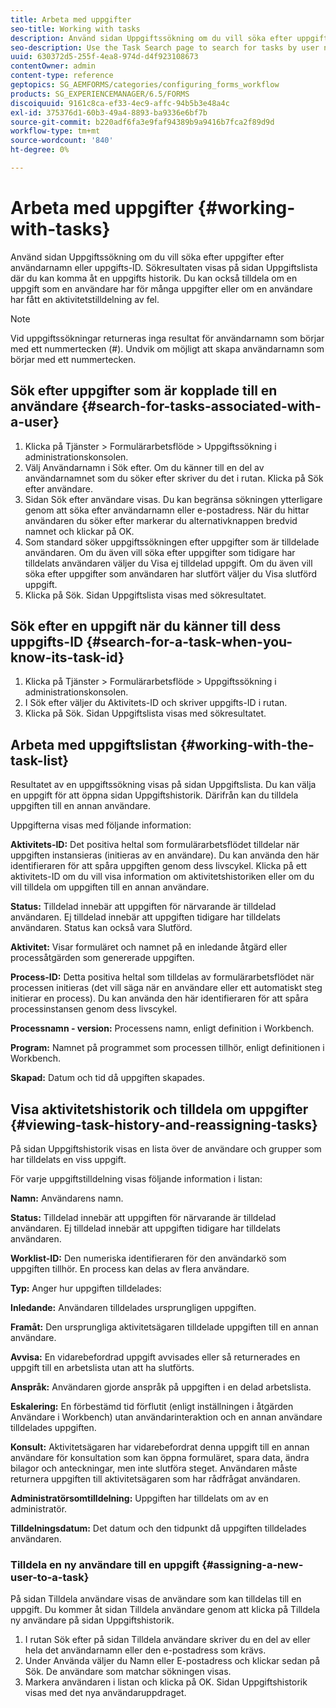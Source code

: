 ```yaml
---
title: Arbeta med uppgifter
seo-title: Working with tasks
description: Använd sidan Uppgiftssökning om du vill söka efter uppgifter efter användarnamn eller uppgifts-ID. Läs mer om hur du arbetar med uppgifter.
seo-description: Use the Task Search page to search for tasks by user name or task ID. Learn more about working with tasks.
uuid: 630372d5-255f-4ea8-974d-d4f923108673
contentOwner: admin
content-type: reference
geptopics: SG_AEMFORMS/categories/configuring_forms_workflow
products: SG_EXPERIENCEMANAGER/6.5/FORMS
discoiquuid: 9161c8ca-ef33-4ec9-affc-94b5b3e48a4c
exl-id: 375376d1-60b3-49a4-8893-ba9336e6bf7b
source-git-commit: b220adf6fa3e9faf94389b9a9416b7fca2f89d9d
workflow-type: tm+mt
source-wordcount: '840'
ht-degree: 0%

---
```


# Arbeta med uppgifter {#working-with-tasks}

Använd sidan Uppgiftssökning om du vill söka efter uppgifter efter användarnamn eller uppgifts-ID. Sökresultaten visas på sidan Uppgiftslista där du kan komma åt en uppgifts historik. Du kan också tilldela om en uppgift som en användare har för många uppgifter eller om en användare har fått en aktivitetstilldelning av fel.

>[!NOTE]
>
>Vid uppgiftssökningar returneras inga resultat för användarnamn som börjar med ett nummertecken (#). Undvik om möjligt att skapa användarnamn som börjar med ett nummertecken.

## Sök efter uppgifter som är kopplade till en användare {#search-for-tasks-associated-with-a-user}

1. Klicka på Tjänster > Formulärarbetsflöde > Uppgiftssökning i administrationskonsolen.
1. Välj Användarnamn i Sök efter. Om du känner till en del av användarnamnet som du söker efter skriver du det i rutan. Klicka på Sök efter användare.
1. Sidan Sök efter användare visas. Du kan begränsa sökningen ytterligare genom att söka efter användarnamn eller e-postadress. När du hittar användaren du söker efter markerar du alternativknappen bredvid namnet och klickar på OK.
1. Som standard söker uppgiftssökningen efter uppgifter som är tilldelade användaren. Om du även vill söka efter uppgifter som tidigare har tilldelats användaren väljer du Visa ej tilldelad uppgift. Om du även vill söka efter uppgifter som användaren har slutfört väljer du Visa slutförd uppgift.
1. Klicka på Sök. Sidan Uppgiftslista visas med sökresultatet.

## Sök efter en uppgift när du känner till dess uppgifts-ID {#search-for-a-task-when-you-know-its-task-id}

1. Klicka på Tjänster > Formulärarbetsflöde > Uppgiftssökning i administrationskonsolen.
1. I Sök efter väljer du Aktivitets-ID och skriver uppgifts-ID i rutan.
1. Klicka på Sök. Sidan Uppgiftslista visas med sökresultatet.

## Arbeta med uppgiftslistan {#working-with-the-task-list}

Resultatet av en uppgiftssökning visas på sidan Uppgiftslista. Du kan välja en uppgift för att öppna sidan Uppgiftshistorik. Därifrån kan du tilldela uppgiften till en annan användare.

Uppgifterna visas med följande information:

**Aktivitets-ID:** Det positiva heltal som formulärarbetsflödet tilldelar när uppgiften instansieras (initieras av en användare). Du kan använda den här identifieraren för att spåra uppgiften genom dess livscykel. Klicka på ett aktivitets-ID om du vill visa information om aktivitetshistoriken eller om du vill tilldela om uppgiften till en annan användare.

**Status:** Tilldelad innebär att uppgiften för närvarande är tilldelad användaren. Ej tilldelad innebär att uppgiften tidigare har tilldelats användaren. Status kan också vara Slutförd.

**Aktivitet:** Visar formuläret och namnet på en inledande åtgärd eller processåtgärden som genererade uppgiften.

**Process-ID:** Detta positiva heltal som tilldelas av formulärarbetsflödet när processen initieras (det vill säga när en användare eller ett automatiskt steg initierar en process). Du kan använda den här identifieraren för att spåra processinstansen genom dess livscykel.

**Processnamn - version:** Processens namn, enligt definition i Workbench.

**Program:** Namnet på programmet som processen tillhör, enligt definitionen i Workbench.

**Skapad:** Datum och tid då uppgiften skapades.

## Visa aktivitetshistorik och tilldela om uppgifter {#viewing-task-history-and-reassigning-tasks}

På sidan Uppgiftshistorik visas en lista över de användare och grupper som har tilldelats en viss uppgift.

För varje uppgiftstilldelning visas följande information i listan:

**Namn:** Användarens namn.

**Status:** Tilldelad innebär att uppgiften för närvarande är tilldelad användaren. Ej tilldelad innebär att uppgiften tidigare har tilldelats användaren.

**Worklist-ID:** Den numeriska identifieraren för den användarkö som uppgiften tillhör. En process kan delas av flera användare.

**Typ:** Anger hur uppgiften tilldelades:

**Inledande:** Användaren tilldelades ursprungligen uppgiften.

**Framåt:** Den ursprungliga aktivitetsägaren tilldelade uppgiften till en annan användare.

**Avvisa:** En vidarebefordrad uppgift avvisades eller så returnerades en uppgift till en arbetslista utan att ha slutförts.

**Anspråk:** Användaren gjorde anspråk på uppgiften i en delad arbetslista.

**Eskalering:** En förbestämd tid förflutit (enligt inställningen i åtgärden Användare i Workbench) utan användarinteraktion och en annan användare tilldelades uppgiften.

**Konsult:** Aktivitetsägaren har vidarebefordrat denna uppgift till en annan användare för konsultation som kan öppna formuläret, spara data, ändra bilagor och anteckningar, men inte slutföra steget. Användaren måste returnera uppgiften till aktivitetsägaren som har rådfrågat användaren.

**Administratörsomtilldelning:** Uppgiften har tilldelats om av en administratör.

**Tilldelningsdatum:** Det datum och den tidpunkt då uppgiften tilldelades användaren.

### Tilldela en ny användare till en uppgift {#assigning-a-new-user-to-a-task}

På sidan Tilldela användare visas de användare som kan tilldelas till en uppgift. Du kommer åt sidan Tilldela användare genom att klicka på Tilldela ny användare på sidan Uppgiftshistorik.

1. I rutan Sök efter på sidan Tilldela användare skriver du en del av eller hela det användarnamn eller den e-postadress som krävs.
1. Under Använda väljer du Namn eller E-postadress och klickar sedan på Sök. De användare som matchar sökningen visas.
1. Markera användaren i listan och klicka på OK. Sidan Uppgiftshistorik visas med det nya användaruppdraget.
